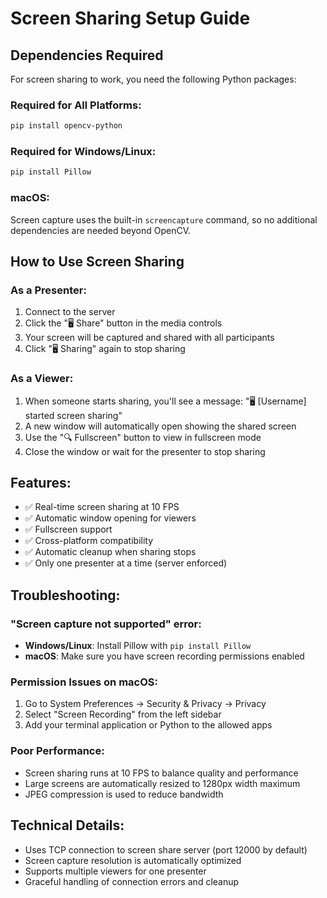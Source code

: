# Screen Sharing Setup Guide

## Dependencies Required

For screen sharing to work, you need the following Python packages:

### Required for All Platforms:
```bash
pip install opencv-python
```

### Required for Windows/Linux:
```bash
pip install Pillow
```

### macOS:
Screen capture uses the built-in `screencapture` command, so no additional dependencies are needed beyond OpenCV.

## How to Use Screen Sharing

### As a Presenter:
1. Connect to the server
2. Click the "🖥️ Share" button in the media controls
3. Your screen will be captured and shared with all participants
4. Click "🖥️ Sharing" again to stop sharing

### As a Viewer:
1. When someone starts sharing, you'll see a message: "🖥️ [Username] started screen sharing"
2. A new window will automatically open showing the shared screen
3. Use the "🔍 Fullscreen" button to view in fullscreen mode
4. Close the window or wait for the presenter to stop sharing

## Features:
- ✅ Real-time screen sharing at 10 FPS
- ✅ Automatic window opening for viewers
- ✅ Fullscreen support
- ✅ Cross-platform compatibility
- ✅ Automatic cleanup when sharing stops
- ✅ Only one presenter at a time (server enforced)

## Troubleshooting:

### "Screen capture not supported" error:
- **Windows/Linux**: Install Pillow with `pip install Pillow`
- **macOS**: Make sure you have screen recording permissions enabled

### Permission Issues on macOS:
1. Go to System Preferences → Security & Privacy → Privacy
2. Select "Screen Recording" from the left sidebar
3. Add your terminal application or Python to the allowed apps

### Poor Performance:
- Screen sharing runs at 10 FPS to balance quality and performance
- Large screens are automatically resized to 1280px width maximum
- JPEG compression is used to reduce bandwidth

## Technical Details:
- Uses TCP connection to screen share server (port 12000 by default)
- Screen capture resolution is automatically optimized
- Supports multiple viewers for one presenter
- Graceful handling of connection errors and cleanup